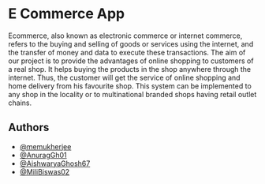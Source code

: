 # E Commerce App

Ecommerce, also known as electronic commerce or internet commerce, refers to the buying and selling of goods or services using the internet, and the transfer of money and data to execute these transactions. The aim of our project is to provide the advantages of online shopping to customers of a real shop. It helps buying the products in the shop anywhere through the internet. Thus, the customer will get the service of online shopping and home delivery from his favourite shop. This system can be implemented to any shop in the locality or to multinational branded shops having retail outlet chains.

## Authors

- [@memukherjee](https://www.github.com/memukherjee)
- [@AnuragGh01](https://github.com/AnuragGh01)
- [@AishwaryaGhosh67](https://github.com/AishwaryaGhosh67)
- [@MiliBiswas02](https://github.com/MiliBiswas02)
